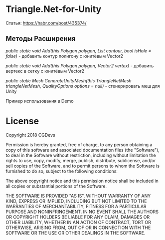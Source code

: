 # Triangle.Net-for-Unity

Статья: https://habr.com/post/435374/

## Методы Расширения

*public static void Add(this Polygon polygon, List<Vector2> contour, bool isHole = false)* - добавить контур полигону с юнитёвым Vector2

*public static void Add(this Polygon polygon, Vector2 vertex)* - добавить вертекс в сетку с юнитёвым Vector2

*public static Mesh GenerateUnityMesh(this TriangleNetMesh triangleNetMesh, QualityOptions options = null)* - сгенерировать меш для Unity

Пример использования в Demo

# License

Copyright 2018 CGDevs

Permission is hereby granted, free of charge, to any person obtaining a copy of this software and associated documentation files (the "Software"), to deal in the Software without restriction, including without limitation the rights to use, copy, modify, merge, publish, distribute, sublicense, and/or sell copies of the Software, and to permit persons to whom the Software is furnished to do so, subject to the following conditions:

The above copyright notice and this permission notice shall be included in all copies or substantial portions of the Software.

THE SOFTWARE IS PROVIDED "AS IS", WITHOUT WARRANTY OF ANY KIND, EXPRESS OR IMPLIED, INCLUDING BUT NOT LIMITED TO THE WARRANTIES OF MERCHANTABILITY, FITNESS FOR A PARTICULAR PURPOSE AND NONINFRINGEMENT. IN NO EVENT SHALL THE AUTHORS OR COPYRIGHT HOLDERS BE LIABLE FOR ANY CLAIM, DAMAGES OR OTHER LIABILITY, WHETHER IN AN ACTION OF CONTRACT, TORT OR OTHERWISE, ARISING FROM, OUT OF OR IN CONNECTION WITH THE SOFTWARE OR THE USE OR OTHER DEALINGS IN THE SOFTWARE.
